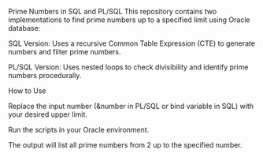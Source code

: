 Prime Numbers in SQL and PL/SQL
This repository contains two implementations to find prime numbers up to a specified limit using Oracle database:

SQL Version: Uses a recursive Common Table Expression (CTE) to generate numbers and filter prime numbers.

PL/SQL Version: Uses nested loops to check divisibility and identify prime numbers procedurally.


How to Use

Replace the input number (&number in PL/SQL or bind variable in SQL) with your desired upper limit.

Run the scripts in your Oracle environment.

The output will list all prime numbers from 2 up to the specified number.
